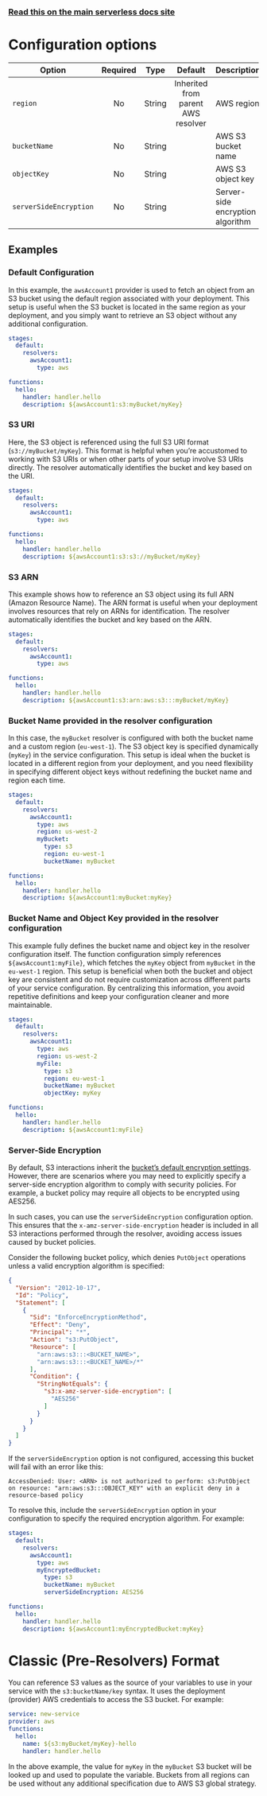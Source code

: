 <!--
title: Serverless Framework - Variables - S3 Objects
description: How to reference AWS S3 Objects
short_title: Serverless Variables - S3 Objects
keywords: ['Serverless Framework', 'S3', 'AWS', 'Variables']
-->

<!-- DOCS-SITE-LINK:START automatically generated  -->

### [Read this on the main serverless docs site](https://www.serverless.com/framework/docs/guides/variables/aws/s3)

<!-- DOCS-SITE-LINK:END -->

# Configuration options

| Option                 | Required |  Type  |              Default               | Description                      |
|------------------------|:--------:|:------:|:----------------------------------:|:---------------------------------|
| `region`               |    No    | String | Inherited from parent AWS resolver | AWS region                       |
| `bucketName`           |    No    | String |                                    | AWS S3 bucket name               |
| `objectKey`            |    No    | String |                                    | AWS S3 object key                |
| `serverSideEncryption` |    No    | String |                                    | Server-side encryption algorithm |

## Examples

### Default Configuration

In this example, the `awsAccount1` provider is used to fetch an object from an S3 bucket using the default region associated with your deployment.
This setup is useful when the S3 bucket is located in the same region as your deployment, and you simply want to retrieve an S3 object without any additional configuration.

```yaml
stages:
  default:
    resolvers:
      awsAccount1:
        type: aws

functions:
  hello:
    handler: handler.hello
    description: ${awsAccount1:s3:myBucket/myKey}
```

### S3 URI

Here, the S3 object is referenced using the full S3 URI format (`s3://myBucket/myKey`).
This format is helpful when you’re accustomed to working with S3 URIs or when other parts of your setup involve S3 URIs directly.
The resolver automatically identifies the bucket and key based on the URI.

```yaml
stages:
  default:
    resolvers:
      awsAccount1:
        type: aws

functions:
  hello:
    handler: handler.hello
    description: ${awsAccount1:s3:s3://myBucket/myKey}
```

### S3 ARN

This example shows how to reference an S3 object using its full ARN (Amazon Resource Name).
The ARN format is useful when your deployment involves resources that rely on ARNs for identification.
The resolver automatically identifies the bucket and key based on the ARN.

```yaml
stages:
  default:
    resolvers:
      awsAccount1:
        type: aws

functions:
  hello:
    handler: handler.hello
    description: ${awsAccount1:s3:arn:aws:s3:::myBucket/myKey}
```

### Bucket Name provided in the resolver configuration

In this case, the `myBucket` resolver is configured with both the bucket name and a custom region (`eu-west-1`).
The S3 object key is specified dynamically (`myKey`) in the service configuration.
This setup is ideal when the bucket is located in a different region from your deployment,
and you need flexibility in specifying different object keys without redefining the bucket name and region each time.

```yaml
stages:
  default:
    resolvers:
      awsAccount1:
        type: aws
        region: us-west-2
        myBucket:
          type: s3
          region: eu-west-1
          bucketName: myBucket

functions:
  hello:
    handler: handler.hello
    description: ${awsAccount1:myBucket:myKey}
```

### Bucket Name and Object Key provided in the resolver configuration

This example fully defines the bucket name and object key in the resolver configuration itself.
The function configuration simply references `${awsAccount1:myFile}`,
which fetches the `myKey` object from `myBucket` in the `eu-west-1` region.
This setup is beneficial when both the bucket and object key are consistent and do not require customization across different parts of your service configuration.
By centralizing this information, you avoid repetitive definitions and keep your configuration cleaner and more maintainable.

```yaml
stages:
  default:
    resolvers:
      awsAccount1:
        type: aws
        region: us-west-2
        myFile:
          type: s3
          region: eu-west-1
          bucketName: myBucket
          objectKey: myKey

functions:
  hello:
    handler: handler.hello
    description: ${awsAccount1:myFile}
```

### Server-Side Encryption

By default, S3 interactions inherit the [bucket’s default encryption settings](https://docs.aws.amazon.com/AmazonS3/latest/userguide/bucket-encryption.html). However, there are scenarios where you
may need to explicitly specify a server-side encryption algorithm to comply with security policies. For example,
a bucket policy may require all objects to be encrypted using AES256.

In such cases, you can use the `serverSideEncryption` configuration option. This ensures that
the `x-amz-server-side-encryption` header is included in all S3 interactions performed through the resolver,
avoiding access issues caused by bucket policies.

Consider the following bucket policy, which denies `PutObject` operations unless a valid encryption algorithm is specified:

```json
{
  "Version": "2012-10-17",
  "Id": "Policy",
  "Statement": [
    {
      "Sid": "EnforceEncryptionMethod",
      "Effect": "Deny",
      "Principal": "*",
      "Action": "s3:PutObject",
      "Resource": [
        "arn:aws:s3:::<BUCKET_NAME>",
        "arn:aws:s3:::<BUCKET_NAME>/*"
      ],
      "Condition": {
        "StringNotEquals": {
          "s3:x-amz-server-side-encryption": [
            "AES256"
          ]
        }
      }
    }
  ]
}
```

If the `serverSideEncryption` option is not configured, accessing this bucket will fail with an error like this:
```
AccessDenied: User: <ARN> is not authorized to perform: s3:PutObject on resource: "arn:aws:s3:::OBJECT_KEY" with an explicit deny in a resource-based policy
```

To resolve this, include the `serverSideEncryption` option in your configuration to specify the required encryption algorithm.
For example:

```yaml
stages:
  default:
    resolvers:
      awsAccount1:
        type: aws
        myEncryptedBucket:
          type: s3
          bucketName: myBucket
          serverSideEncryption: AES256

functions:
  hello:
    handler: handler.hello
    description: ${awsAccount1:myEncryptedBucket:myKey}
```

# Classic (Pre-Resolvers) Format

You can reference S3 values as the source of your variables to use in your service with the `s3:bucketName/key` syntax.
It uses the deployment (provider) AWS credentials to access the S3 bucket.
For example:

```yml
service: new-service
provider: aws
functions:
  hello:
    name: ${s3:myBucket/myKey}-hello
    handler: handler.hello
```

In the above example, the value for `myKey` in the `myBucket` S3 bucket will be looked up and used to populate the variable.
Buckets from all regions can be used without any additional specification due to AWS S3 global strategy.
